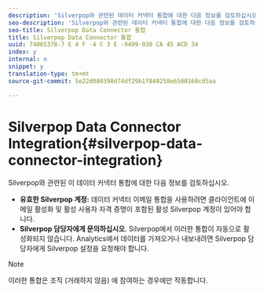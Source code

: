 ```yaml
---
description: 'Silverpop와 관련된 데이터 커넥터 통합에 대한 다음 정보를 검토하십시오. '
seo-description: 'Silverpop와 관련된 데이터 커넥터 통합에 대한 다음 정보를 검토하십시오. '
seo-title: Silverpop Data Connector 통합
title: Silverpop Data Connector 통합
uuid: 74065378-7 E 4 F -4 C 3 E -9499-938 CA 45 ACD 34
index: y
internal: n
snippet: y
translation-type: tm+mt
source-git-commit: 5e22d080398d74df29b1f849258e6500168cd5aa

---
```



# Silverpop Data Connector Integration{#silverpop-data-connector-integration}

Silverpop와 관련된 이 데이터 커넥터 통합에 대한 다음 정보를 검토하십시오.

* **유효한 Silverpop 계정:** 데이터 커넥터 이메일 통합을 사용하려면 클라이언트에 이메일 활성화 및 활성 사용자 자격 증명이 포함된 활성 Silverpop 계정이 있어야 합니다.
* **Silverpop 담당자에게 문의하십시오**. Silverpop에서 이러한 통합이 자동으로 활성화되지 않습니다. Analytics에서 데이터를 가져오거나 내보내려면 Silverpop 담당자에게 Silverpop 설정을 요청해야 합니다.

>[!NOTE]
>
>이러한 통합은 조직 (거래하지 않음) 에 참여하는 경우에만 작동합니다.

